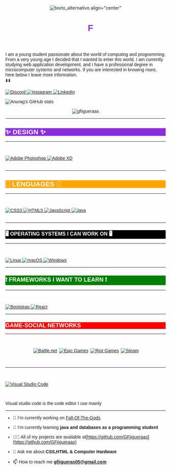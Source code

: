 <div align="center">
    
![texto_alternativo align="center"](X2Download_app-GF%C2%B4sBOT_Logo_Trailer-_1080p__AdobeExpress.gif)
</div>

<h1 align="center" style="color:white;"><strong><font face="sans-serif">👋Hi!!, i'm G<span style="color:blueviolet;">F</span>igueras👋</font></strong></h1>

<h3 style="color:white;"><strong><font face="sans-serif">👨‍💻 Whoami</font></strong></h3>
<h><font  face="sans-serif">I am a young student passionate about the world of computing and programming. From a very young age I decided that I wanted to enter this world. I am currently studying web application development, and I have a professional degree in microcomputer systems and networks.
If you are interested in knowing more, here below I leave more information. <br>⬇️⬇️</h><br>


<a href="">

![Discord](https://img.shields.io/badge/Discord-%237289DA.svg?style=for-the-badge&logo=discord&logoColor=white)
</a>
<a href="https://www.instagram.com/guiillee_.03/">
![Instagram](https://img.shields.io/badge/Instagram-%23E4405F.svg?style=for-the-badge&logo=Instagram&logoColor=white)
</a>
<a href="https://www.linkedin.com/in/guillermo-figueras-b2997a240/">
![LinkedIn](https://img.shields.io/badge/linkedin-%230077B5.svg?style=for-the-badge&logo=linkedin&logoColor=white)
</a>



![Anurag's GitHub stats](https://github-readme-stats.vercel.app/api?username=gfigueras03&show_icons=true)
<p align="center"> <img src="https://komarev.com/ghpvc/?username=gfiigueraas&label=Profile%20views&color=0e75b6&style=flat" alt="gfiigueraas" /> </p>
<hr>
<div class="list-item">
<h2 style="color:white; background-color:blueviolet;"><strong> ✨ DESIGN ✨</strong></h2>
</div>
<hr>
<br>
<a href="https://www.adobe.com/es/products/photoshop/landpb.html?mv=search&mv=search&sdid=LZ32SYVR&ef_id=7233d3034d1218c2f0bdb03d863ea2d4:G:s&s_kwcid=AL!3085!10!79714721920047!79714789232193">

![Adobe Photoshop](https://img.shields.io/badge/adobe%20photoshop-%2331A8FF.svg?style=for-the-badge&logo=adobe%20photoshop&logoColor=white)
</a>
<a href="https://www.adobe.com/es/products/xd.html">
![Adobe XD](https://img.shields.io/badge/Adobe%20XD-470137?style=for-the-badge&logo=Adobe%20XD&logoColor=#FF61F6)
</a>
<br><br>

<hr>



<div class="list-item">
<h2 style="color:white; background-color:orange"><strong>📄 LENGUAGES 📄</strong></h2></div>
<hr>
<br>
<a href="https://es.wikipedia.org/wiki/CSS">

![CSS3](https://img.shields.io/badge/css3-%231572B6.svg?style=for-the-badge&logo=css3&logoColor=white)
</a>
<a href="https://es.wikipedia.org/wiki/HTML">
![HTML5](https://img.shields.io/badge/html5-%23E34F26.svg?style=for-the-badge&logo=html5&logoColor=white)
</a>
<a href="https://es.wikipedia.org/wiki/JavaScript">
![JavaScript](https://img.shields.io/badge/javascript-%23323330.svg?style=for-the-badge&logo=javascript&logoColor=%23F7DF1E)
</a>
<a href="https://es.wikipedia.org/wiki/Java_(lenguaje_de_programaci%C3%B3n)">
![Java](https://img.shields.io/badge/java-%23ED8B00.svg?style=for-the-badge&logo=java&logoColor=white)
</a>
<br><br>

<hr>
<div class="list-item">
<h2 style="color:white; font-size:16px;background-color:black "><strong>🖥️ OPERATING SYSTEMS I CAN WORK ON 🖥️</strong></h2></div>
<hr>
<br>
<a href="https://es.wikipedia.org/wiki/GNU/Linux">

![Linux](https://img.shields.io/badge/Linux-FCC624?style=for-the-badge&logo=linux&logoColor=black)
</a>
<a href="https://es.wikipedia.org/wiki/Mac_OS">
![macOS](https://img.shields.io/badge/mac%20os-000000?style=for-the-badge&logo=macos&logoColor=F0F0F0)
</a>
<a href="https://es.wikipedia.org/wiki/Microsoft_Windows">
![Windows](https://img.shields.io/badge/Windows-0078D6?style=for-the-badge&logo=windows&logoColor=white)
</a>
<br>

<hr>

<div class="list-item">
<h2 style="color:white; font-size:18px;background-color:green"><strong>❗ FRAMEWORKS I WANT TO LEARN ❗</strong></h2></div>
<hr>
<br>
<a href="https://es.wikipedia.org/wiki/Bootstrap_(framework)">

![Bootstrap](https://img.shields.io/badge/bootstrap-%23563D7C.svg?style=for-the-badge&logo=bootstrap&logoColor=white)
</a>
<a href="https://es.wikipedia.org/wiki/React">
![React](https://img.shields.io/badge/react-%2320232a.svg?style=for-the-badge&logo=react&logoColor=%2361DAFB)
</a>
<br>

<hr>

<div class="list-item">
<h2 style="color:white; font-size:18px;background-color:red"><strong>GAME-SOCIAL NETWORKS</strong></h2></div>
<hr>
<br>
<div style="display:flex; align-items:center; justify-content:center; gap:3px;">
<a href="https://www.blizzard.com/es-es/">

![Battle.net](https://img.shields.io/badge/battle.net-%2300AEFF.svg?style=for-the-badge&logo=battle.net&logoColor=white)
</a>
<a href="https://www.epicgames.com/site/es-ES/home">

![Epic Games](https://img.shields.io/badge/epicgames-%23313131.svg?style=for-the-badge&logo=epicgames&logoColor=white)
</a>
<a href="https://www.riotgames.com/es">

![Riot Games](https://img.shields.io/badge/riotgames-D32936.svg?style=for-the-badge&logo=riotgames&logoColor=white)
</a>
<a href="https://steamcommunity.com/profiles/76561198340717076/">

![Steam](https://img.shields.io/badge/steam-%23000000.svg?style=for-the-badge&logo=steam&logoColor=white)
</a>

</div>
<br>
<hr>

<br>
<a href="https://es.wikipedia.org/wiki/Visual_Studio_Code">

![Visual Studio Code](https://img.shields.io/badge/Visual%20Studio%20Code-0078d7.svg?style=for-the-badge&logo=visual-studio-code&logoColor=white)
</a>

<br>

<p>Visual studio code is the code editor I use mainly</p>
<hr>

- 🔭 I’m currently working on [Fall-Of-The-Gods]()

- 🌱 I’m currently learning **java and databases as a programming student**

- 👨‍💻 All of my projects are available at[https://github.com/GFiigueraas](https://github.com/GFiigueraas)

- 💬 Ask me about **CSS,HTML & Computer Hardware**

- 📫 How to reach me **gfiigueras05@gmail.com**
</body>
<!-- <style>
    body{
        display:flex;
    }
.list-item {
  height: 100%;
  list-style: none;
  color: white;
  padding: 10px;
  cursor: pointer;
  transition: 0.4s ease;
  /* border: 1px solid white; */
  display: flex;
  position: relative;
  align-items:center;
  justify-content:center;
  text-align:center;
}
.list-item::after {
  content: "";
  position: absolute;
  bottom: 12px;
  left: 10px;
  width: 0px;
  height: 0px;
  border-top: 2px solid white;
  border-left: 2px solid transparent;
  transition: 0.5s;
  visibility: hidden;
}
.list-item::before {
  content: "";
  position: absolute;
  bottom: 12px;
  right: 10px;
  width: 0px;
  height: 0px;
  border-top: 2px solid white;
  border-left: 2px solid transparent;
  transition: 0.5s;
  visibility: hidden;
}
.list-item:hover::after,
.list-item:hover::before {
  width: 90.9%;
  visibility: visible;
}
.list-item:hover {
  transition: 0.2s ease;
  transform: scale(1.1, 1.1);
}
 h2{
    transition: 0.4s ease;
    width:100%;
    height:100%;
  /* border: 1px solid white; */
  display: flex;
   }
</style>

</center> -->
